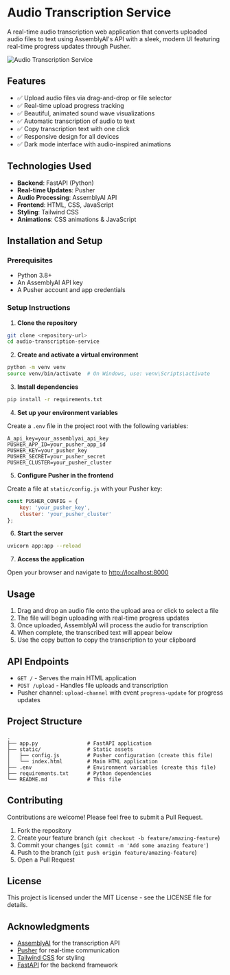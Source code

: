 # Audio Transcription Service

A real-time audio transcription web application that converts uploaded audio files to text using AssemblyAI's API with a sleek, modern UI featuring real-time progress updates through Pusher.

![Audio Transcription Service](https://i.imgur.com/your-screenshot-url.png)

## Features

- ✅ Upload audio files via drag-and-drop or file selector
- ✅ Real-time upload progress tracking
- ✅ Beautiful, animated sound wave visualizations
- ✅ Automatic transcription of audio to text
- ✅ Copy transcription text with one click
- ✅ Responsive design for all devices
- ✅ Dark mode interface with audio-inspired animations

## Technologies Used

- **Backend**: FastAPI (Python)
- **Real-time Updates**: Pusher
- **Audio Processing**: AssemblyAI API
- **Frontend**: HTML, CSS, JavaScript
- **Styling**: Tailwind CSS
- **Animations**: CSS animations & JavaScript

## Installation and Setup

### Prerequisites

- Python 3.8+
- An AssemblyAI API key
- A Pusher account and app credentials

### Setup Instructions

1. **Clone the repository**

```bash
git clone <repository-url>
cd audio-transcription-service
```

2. **Create and activate a virtual environment**

```bash
python -m venv venv
source venv/bin/activate  # On Windows, use: venv\Scripts\activate
```

3. **Install dependencies**

```bash
pip install -r requirements.txt
```

4. **Set up your environment variables**

Create a `.env` file in the project root with the following variables:

```
A_api_key=your_assemblyai_api_key
PUSHER_APP_ID=your_pusher_app_id
PUSHER_KEY=your_pusher_key
PUSHER_SECRET=your_pusher_secret
PUSHER_CLUSTER=your_pusher_cluster
```

5. **Configure Pusher in the frontend**

Create a file at `static/config.js` with your Pusher key:

```javascript
const PUSHER_CONFIG = {
    key: 'your_pusher_key',
    cluster: 'your_pusher_cluster'
};
```

6. **Start the server**

```bash
uvicorn app:app --reload
```

7. **Access the application**

Open your browser and navigate to [http://localhost:8000](http://localhost:8000)

## Usage

1. Drag and drop an audio file onto the upload area or click to select a file
2. The file will begin uploading with real-time progress updates
3. Once uploaded, AssemblyAI will process the audio for transcription
4. When complete, the transcribed text will appear below
5. Use the copy button to copy the transcription to your clipboard

## API Endpoints

- `GET /` - Serves the main HTML application
- `POST /upload` - Handles file uploads and transcription
- Pusher channel: `upload-channel` with event `progress-update` for progress updates

## Project Structure

```
.
├── app.py                # FastAPI application
├── static/               # Static assets
│   ├── config.js         # Pusher configuration (create this file)
│   └── index.html        # Main HTML application
├── .env                  # Environment variables (create this file)
├── requirements.txt      # Python dependencies
└── README.md             # This file
```

## Contributing

Contributions are welcome! Please feel free to submit a Pull Request.

1. Fork the repository
2. Create your feature branch (`git checkout -b feature/amazing-feature`)
3. Commit your changes (`git commit -m 'Add some amazing feature'`)
4. Push to the branch (`git push origin feature/amazing-feature`)
5. Open a Pull Request

## License

This project is licensed under the MIT License - see the LICENSE file for details.

## Acknowledgments

- [AssemblyAI](https://www.assemblyai.com/) for the transcription API
- [Pusher](https://pusher.com/) for real-time communication
- [Tailwind CSS](https://tailwindcss.com/) for styling
- [FastAPI](https://fastapi.tiangolo.com/) for the backend framework 